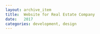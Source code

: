 ```yaml
---
layout: archive_item
title:  Website for Real Estate Company
date:   2017
categories: development, design
---
```




